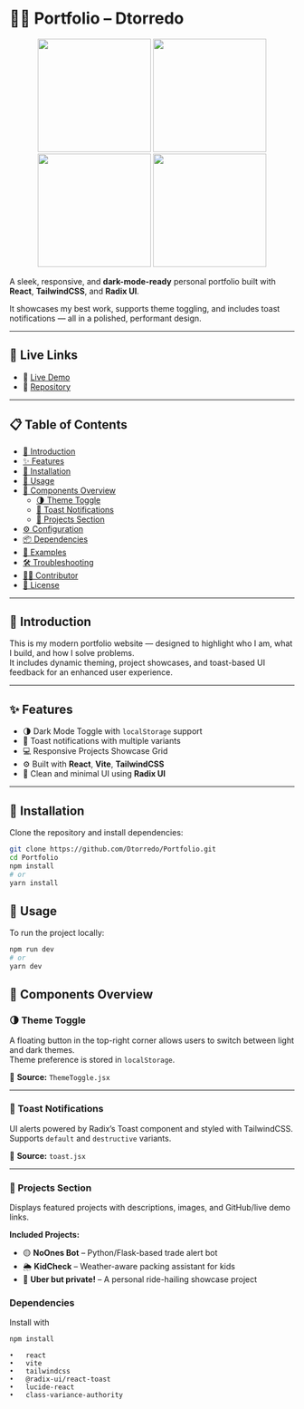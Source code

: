 # 🧑‍💻 Portfolio – Dtorredo
<div align="center">
  <img src="https://github.com/user-attachments/assets/68114818-9343-43ba-9965-61b7f22aa8b6" width="200px"/>
  <img src="https://github.com/user-attachments/assets/e5c8b135-ccdf-488f-9e42-23a63195778f" width="200px"/>
  <img src="https://github.com/user-attachments/assets/4ab0249c-8885-4835-9d9a-e50b01649218" width="200px"/>
  <img src="https://github.com/user-attachments/assets/b7ce90d9-ada9-4cc6-a2c4-3e251be78a4b" width="200px"/>
</div>


A sleek, responsive, and **dark-mode-ready** personal portfolio built with **React**, **TailwindCSS**, and **Radix UI**.

It showcases my best work, supports theme toggling, and includes toast notifications — all in a polished, performant design.

---

## 🔗 Live Links

- 🚀 [Live Demo](https://portfolio-ivory-tau-48.vercel.app)
- 📂 [Repository](https://github.com/Dtorredo/Portfolio)

---

## 📋 Table of Contents

- [🚀 Introduction](#-introduction)
- [✨ Features](#-features)
- [💾 Installation](#-installation)
- [🧪 Usage](#-usage)
- [🧩 Components Overview](#-components-overview)
  - [🌗 Theme Toggle](#-theme-toggle)
  - [🔔 Toast Notifications](#-toast-notifications)
  - [📂 Projects Section](#-projects-section)
- [⚙️ Configuration](#️-configuration)
- [📦 Dependencies](#-dependencies)
- [🧪 Examples](#-examples)
- [🛠 Troubleshooting](#-troubleshooting)
- [👨‍💻 Contributor](#-contributor)
- [📄 License](#-license)

---

## 🚀 Introduction

This is my modern portfolio website — designed to highlight who I am, what I build, and how I solve problems.  
It includes dynamic theming, project showcases, and toast-based UI feedback for an enhanced user experience.

---

## ✨ Features

- 🌗 Dark Mode Toggle with `localStorage` support
- 🔔 Toast notifications with multiple variants
- 💻 Responsive Projects Showcase Grid
- ⚙️ Built with **React**, **Vite**, **TailwindCSS**
- 🎨 Clean and minimal UI using **Radix UI**

---

## 💾 Installation

Clone the repository and install dependencies:

```bash
git clone https://github.com/Dtorredo/Portfolio.git
cd Portfolio
npm install
# or
yarn install
```
## 🧪 Usage

To run the project locally:

```bash
npm run dev
# or
yarn dev
```

## 🧩 Components Overview

### 🌗 Theme Toggle

A floating button in the top-right corner allows users to switch between light and dark themes.  
Theme preference is stored in `localStorage`.

📄 **Source:** `ThemeToggle.jsx`

---

### 🔔 Toast Notifications

UI alerts powered by Radix’s Toast component and styled with TailwindCSS.  
Supports `default` and `destructive` variants.

📄 **Source:** `toast.jsx`

---

### 📂 Projects Section

Displays featured projects with descriptions, images, and GitHub/live demo links.

**Included Projects:**

- 🟡 **NoOnes Bot** – Python/Flask-based trade alert bot  
- 🌦 **KidCheck** – Weather-aware packing assistant for kids  
- 🚗 **Uber but private!** – A personal ride-hailing showcase project

### Dependencies 

Install with 
```bash
npm install
```
	•	react
	•	vite
	•	tailwindcss
	•	@radix-ui/react-toast
	•	lucide-react
	•	class-variance-authority

 ```
```

